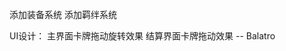 <!-- 完成合成表、人口界面UI -->
<!-- 将所有CardSlot结合到同一个父物体中 -->
<!-- 删除物品分类中的资源点 -》 改设置为无限耐久 -->
<!-- 添加资源卡耐久值 -->
<!-- 更新资源卡数据库配表 -->
<!-- 更新战斗方面引擎行为 -> 个体向引擎注册行为，引擎执行时调度个体行为 -->
<!-- 完成结算界面的逻辑 -> 传递数据，显示当前的食物、人口、金钱等信息 -->
<!-- 完成结算界面向战斗世界的战斗人口传递 -->
<!-- 完成结算界面卡牌拖拽、放置、喂食等逻辑 -->
<!-- 完成食物卡的属性初始化、记录逻辑 =》 DataBaseManager和CardManager的数据交互 -->
<!-- CardManager添加带删除卡的数据结构，每次OnEnable时处理 -->
<!-- 设计cardID不会更改 -->
<!-- 新增cardslotID -->
<!-- 更改卡牌数据库为list结构 -->
<!-- 结算界面喂食逻辑与数据更新 -->
<!-- 设计存档系统
根据存档系统调整初始界面的加载方式 -->
<!-- 添加游戏启动界面 -->
添加装备系统
添加羁绊系统

UI设计：
主界面卡牌拖动旋转效果
结算界面卡牌拖动效果 -- Balatro